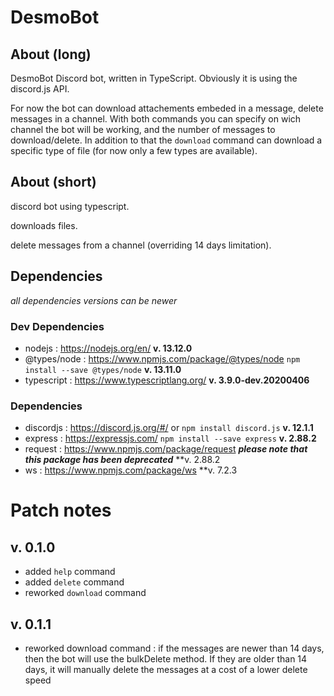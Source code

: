 # DesmoBot
## About (long)
DesmoBot Discord bot, written in TypeScript. Obviously it is using the discord.js API.

For now the bot can download attachements embeded in a message, delete messages in a channel. With both commands you can specify on wich channel the bot will be working, and the number of messages to download/delete. In addition to that the `download` command can download a specific type of file (for now only a few types are available).

## About (short)
discord bot using typescript.

downloads files.

delete messages from a channel (overriding 14 days limitation).

## Dependencies
*all dependencies versions can be newer*
### Dev Dependencies
- nodejs : https://nodejs.org/en/ **v. 13.12.0**
- @types/node : https://www.npmjs.com/package/@types/node `npm install --save @types/node` **v. 13.11.0**
- typescript : https://www.typescriptlang.org/ **v. 3.9.0-dev.20200406**
### Dependencies
- discordjs : https://discord.js.org/#/ or `npm install discord.js` **v. 12.1.1** 
- express : https://expressjs.com/ `npm install --save express` **v. 2.88.2**
- request : https://www.npmjs.com/package/request ***please note that this package has been deprecated*** **v. 2.88.2
- ws : https://www.npmjs.com/package/ws **v. 7.2.3

# Patch notes
## v. 0.1.0
- added `help` command
- added `delete` command
- reworked `download` command
## v. 0.1.1
- reworked download command :
  if the messages are newer than 14 days, then the bot will use the bulkDelete method. If they are older than 14 days, it will manually   delete the messages at a cost of a lower delete speed
